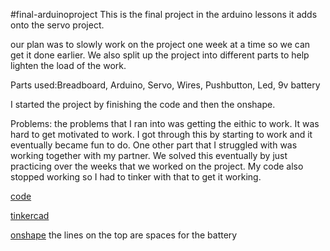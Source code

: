 #final-arduinoproject
This is the final project in the arduino lessons it adds onto the servo project. 

our plan was to slowly work on the project one week at a time so we can get it done earlier. We also split up the project into different parts to help lighten the load of the work.  

Parts used:Breadboard, Arduino, Servo, Wires, Pushbutton, Led, 9v battery

I started the project by finishing the code and then the onshape. 

Problems: the problems that I ran into was getting the eithic to work. It was hard to get motivated to work. I got through this by starting to work and it eventually became fun to do. One other part that I struggled with was working together with my partner. We solved this eventually by just practicing over the weeks that we worked on the project. My code also stopped working so I had to tinker with that to get it working. 

[code](https://create.arduino.cc/editor/whunt29a/40efa559-dfd3-461b-b00e-44b984502a94)

[tinkercad](https://www.tinkercad.com/things/98E69A7rMJJ-daring-jarv-fyyran/editel?tenant=circuits)

[onshape](https://cvilleschools.onshape.com/documents/a6e69702b5654e9ad5834f81/w/5ddfcf88c20078fe5a572608/e/a11a6f62de05dd6e48f1747c)
the lines on the top are spaces for the battery 

